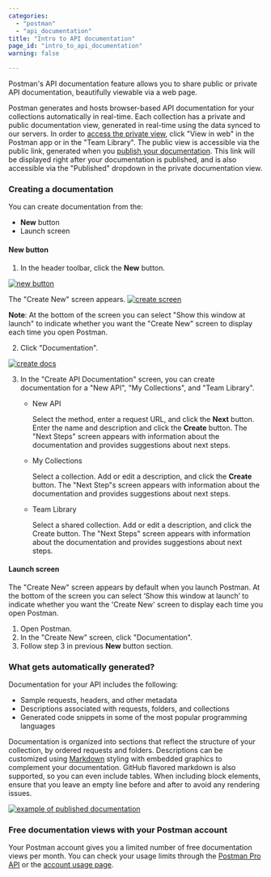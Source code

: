 ```yaml
---
categories:
  - "postman"
  - "api_documentation"
title: "Intro to API documentation"
page_id: "intro_to_api_documentation"
warning: false

---
```


Postman's API documentation feature allows you to share public or private API documentation, beautifully viewable via a web page. 

Postman generates and hosts browser-based API documentation for your collections automatically in real-time. Each collection has a private and public documentation view, generated in real-time using the data synced to our servers. In order to [access the private view](/docs/postman/api_documentation/viewing_documentation), click "View in web" in the Postman app or in the "Team Library". The public view is accessible via the public link, generated when you [publish your documentation](/docs/postman/api_documentation/publishing_public_docs). This link will be displayed right after your documentation is published, and is also accessible via the "Published" dropdown in the private documentation view.

### Creating a documentation

You can create documentation from the:
* **New** button 
* Launch screen


#### New button

1.  In the header toolbar, click the **New** button.

[![new button](https://s3.amazonaws.com/postman-static-getpostman-com/postman-docs/HeaderToolBar.png)](https://s3.amazonaws.com/postman-static-getpostman-com/postman-docs/HeaderToolBar.png)

The "Create New" screen appears.
[![create screen](https://s3.amazonaws.com/postman-static-getpostman-com/postman-docs/create_new_screen.png)](https://s3.amazonaws.com/postman-static-getpostman-com/postman-docs/create_new_screen.png)

**Note**: At the bottom of the screen you can select "Show this window at launch" to indicate whether you want the "Create New" screen to display each time you open Postman.

2. Click "Documentation".

[![create docs](https://s3.amazonaws.com/postman-static-getpostman-com/postman-docs/create_doc.png)](https://s3.amazonaws.com/postman-static-getpostman-com/postman-docs/create_doc.png)


3. In the "Create API Documentation" screen, you can create documentation for a "New API", "My Collections", and "Team Library". 
   * New API
     
     Select the method, enter a request URL, and click the **Next** button.
     Enter the name and description and click the **Create** button.
     The "Next Steps" screen appears with information about the documentation and provides suggestions about next steps.
   * My Collections
   
     Select a collection.
     Add or edit a description, and click the **Create** button.
     The "Next Step"s screen appears with information about the documentation and provides suggestions about next steps.
   * Team Library
   
     Select a shared collection.
     Add or edit a description, and click the Create button.
     The "Next Steps" screen appears with information about the documentation and provides suggestions about next steps.
     
#### Launch screen

The "Create New" screen appears by default when you launch Postman. At the bottom of the screen you can select ‘Show this window at launch’ to indicate whether you want the 'Create New' screen to display each time you open Postman.

1. Open Postman.
2. In the "Create New" screen, click "Documentation".
3. Follow step 3 in previous **New** button section. 
   

### What gets automatically generated?

Documentation for your API includes the following:

   *   Sample requests, headers, and other metadata
   *   Descriptions associated with requests, folders, and collections
   *   Generated code snippets in some of the most popular programming languages

Documentation is organized into sections that reflect the structure of your collection, by ordered requests and folders. Descriptions can be customized using [Markdown](/docs/postman/api_documentation/how_to_document_using_markdown) styling with embedded graphics to complement your documentation. GitHub flavored markdown is also supported, so you can even include tables. When including block elements, ensure that you leave an empty line before and after to avoid any rendering issues.

[![example of published documentation](https://s3.amazonaws.com/postman-static-getpostman-com/postman-docs/59167235.png)](https://s3.amazonaws.com/postman-static-getpostman-com/postman-docs/59167235.png)

### Free documentation views with your Postman account

Your Postman account gives you a limited number of free documentation views per month. You can check your usage limits through the [Postman Pro API](https://docs.api.getpostman.com) or the [account usage page](https://go.pstmn.io/postman-account-limits).
